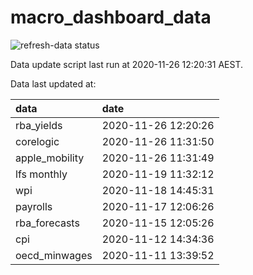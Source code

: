 
<!-- README.md is generated from README.Rmd. Please edit that file -->

# macro\_dashboard\_data

<!-- badges: start -->

![refresh-data
status](https://github.com/MattCowgill/macro_dashboard_data/workflows/refresh-data/badge.svg)

<!-- badges: end -->

Data update script last run at 2020-11-26 12:20:31 AEST.

Data last updated at:

| data            | date                |
| :-------------- | :------------------ |
| rba\_yields     | 2020-11-26 12:20:26 |
| corelogic       | 2020-11-26 11:31:50 |
| apple\_mobility | 2020-11-26 11:31:49 |
| lfs monthly     | 2020-11-19 11:32:12 |
| wpi             | 2020-11-18 14:45:31 |
| payrolls        | 2020-11-17 12:06:26 |
| rba\_forecasts  | 2020-11-15 12:05:26 |
| cpi             | 2020-11-12 14:34:36 |
| oecd\_minwages  | 2020-11-11 13:39:52 |
